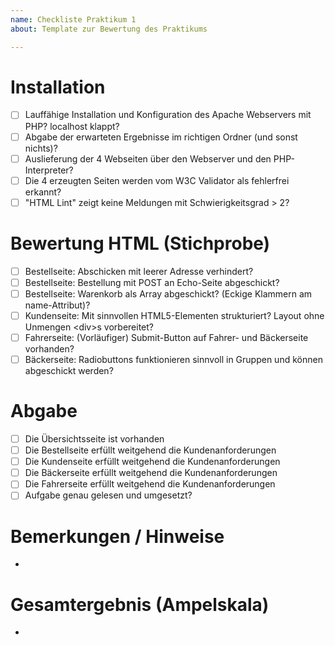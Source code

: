 ```yaml
---
name: Checkliste Praktikum 1
about: Template zur Bewertung des Praktikums

---
```


# Installation
- [ ] Lauffähige Installation und Konfiguration des Apache Webservers mit PHP? localhost klappt?
- [ ] Abgabe der erwarteten Ergebnisse im richtigen Ordner (und sonst nichts)?
- [ ] Auslieferung der 4 Webseiten über den Webserver und den PHP-Interpreter?
- [ ] Die 4 erzeugten Seiten werden vom W3C Validator als fehlerfrei erkannt?
- [ ] "HTML Lint" zeigt keine Meldungen mit Schwierigkeitsgrad > 2?

# Bewertung HTML (Stichprobe)
- [ ] Bestellseite: Abschicken mit leerer Adresse verhindert?
- [ ] Bestellseite: Bestellung mit POST an Echo-Seite abgeschickt?
- [ ] Bestellseite: Warenkorb als Array abgeschickt? (Eckige Klammern am name-Attribut)?  
- [ ] Kundenseite: Mit sinnvollen HTML5-Elementen strukturiert? Layout ohne Unmengen \<div\>s vorbereitet?
- [ ] Fahrerseite: (Vorläufiger) Submit-Button auf Fahrer- und Bäckerseite vorhanden?
- [ ] Bäckerseite: Radiobuttons funktionieren sinnvoll in Gruppen und können abgeschickt werden?

# Abgabe
- [ ] Die Übersichtsseite ist vorhanden
- [ ] Die Bestellseite erfüllt weitgehend die Kundenanforderungen
- [ ] Die Kundenseite erfüllt weitgehend die Kundenanforderungen
- [ ] Die Bäckerseite erfüllt weitgehend die Kundenanforderungen
- [ ] Die Fahrerseite erfüllt weitgehend die Kundenanforderungen
- [ ] Aufgabe genau gelesen und umgesetzt?

# Bemerkungen / Hinweise
- 

# Gesamtergebnis (Ampelskala)
- 